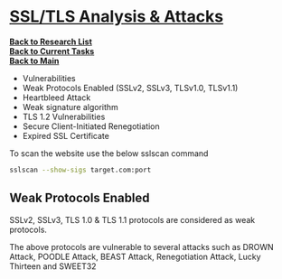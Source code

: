 # **[SSL/TLS Analysis & Attacks](https://hackmd.io/@secureitmania/HJQIwoA9n)**

**[Back to Research List](../../../research_list.md)**\
**[Back to Current Tasks](../../../../a_status/current_tasks.md)**\
**[Back to Main](../../../../README.md)**

- Vulnerabilities
- Weak Protocols Enabled (SSLv2, SSLv3, TLSv1.0, TLSv1.1)
- Heartbleed Attack
- Weak signature algorithm
- TLS 1.2 Vulnerabilities
- Secure Client-Initiated Renegotiation
- Expired SSL Certificate

To scan the website use the below sslscan command

```bash
sslscan --show-sigs target.com:port
```

## Weak Protocols Enabled

SSLv2, SSLv3, TLS 1.0 & TLS 1.1 protocols are considered as weak protocols.

The above protocols are vulnerable to several attacks such as DROWN Attack, POODLE Attack, BEAST Attack, Renegotiation Attack, Lucky Thirteen and SWEET32
